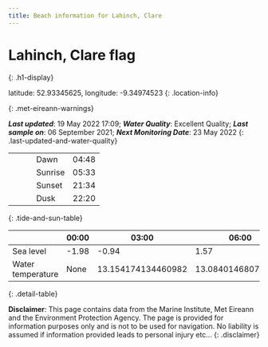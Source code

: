 ```yaml
---
title: Beach information for Lahinch, Clare
---
```

# Lahinch, Clare <span class="material-icons blue-flag" alt="This a Blue Flag beach">flag</span>
{: .h1-display}

latitude: 52.93345625, longitude: -9.34974523
{: .location-info}


{: .met-eireann-warnings}

___Last updated___: 19 May 2022 17:09; ___Water Quality___: Excellent Quality;
___Last sample on___: 06 September 2021; ___Next Monitoring Date___: 23 May 2022
{: .last-updated-and-water-quality}

|   |   |   |   |   |
|---|---|---|---|---|
|   |   |   | Dawn  | 04:48 |
|   |   |   | Sunrise  | 05:33 |
|   |   |   | Sunset  | 21:34 |
|   |   |   | Dusk  | 22:20 |
{: .tide-and-sun-table}

<div></div>

| | 00:00 | 03:00 | 06:00 | 09:00 | 12:00 | 15:00 | 18:00 | 21:00 |
|---|---|---|---|---|---|---|---|---|
| Sea level | -1.98 | -0.94 | 1.57 | 0.88| -1.6 | -0.97 | 1.56 | 1.25 |
| Water temperature | None | 13.154174134460982 | 13.084014680796301 | 13.097240357567404 | 13.233086445712297 | 13.323921111391652 | 13.307707175095718 | 13.295713279965272 |
{: .detail-table}

__Disclaimer__: This page contains data from the Marine Institute,
Met Eireann and the Environment Protection Agency. The page is provided for
information purposes only and is not to be used for navigation. No liability
is assumed if information provided leads to personal injury etc...
{: .disclaimer}